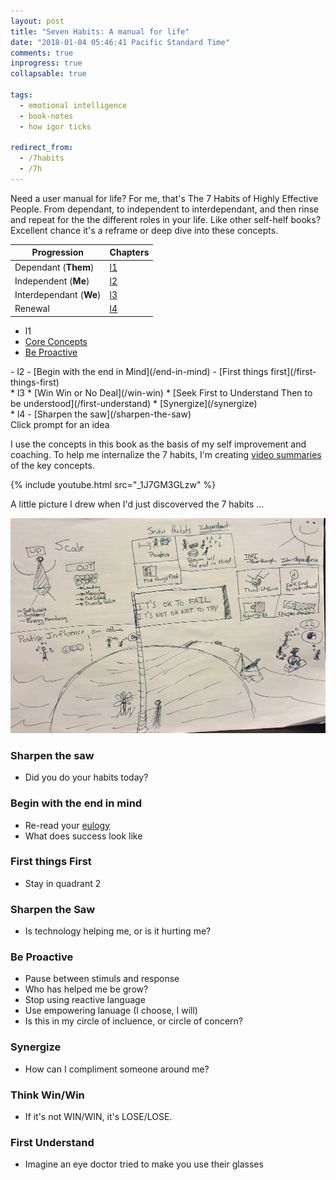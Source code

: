 ```yaml
---
layout: post
title: "Seven Habits: A manual for life"
date: "2018-01-04 05:46:41 Pacific Standard Time"
comments: true
inprogress: true
collapsable: true

tags:
  - emotional intelligence
  - book-notes
  - how igor ticks

redirect_from:
  - /7habits
  - /7h
---
```


Need a user manual for life? For me, that's The 7 Habits of Highly Effective People. From dependant, to independent to interdependant, and then rinse and repeat for the the different roles in your life. Like other self-helf books? Excellent chance it's a reframe or deep dive into these concepts.

| Progression             | Chapters |
| ----------------------- | -------- |
| Dependant (**Them**)    | [l1](l1) |
| Independent (**Me**)    | [l2](l2) |
| Interdependant (**We**) | [l3](l3) |
| Renewal                 | [l4](l4) |

- l1
- [Core Concepts](/7h-c0)
- [Be Proactive](/be-proactive)

<div/>
- l2
- [Begin with the end in Mind](/end-in-mind)
- [First things first](/first-things-first)

<div/>
* l3
* [Win Win or No Deal](/win-win)
* [Seek First to Understand Then to be understood](/first-understand)
* [Synergize](/synergize)

<div/>
* l4
- [Sharpen the saw](/sharpen-the-saw)

<div class="alert alert-primary" id="sunburst_text">
    Click prompt for an idea
</div>

<div id="sunburst">
</div>

<div id="sunburst">
</div>

<script type=module>
    import { add_sunburst, get_7_habits } from '/assets/js/random_prompter.js'
    defer(() => add_sunburst("sunburst", "sunburst_text", get_7_habits()))
</script>

I use the concepts in this book as the basis of my self improvement and coaching. To help me internalize the 7 habits, I'm creating [video summaries](https://www.youtube.com/watch?v=_1J7GM3GLzw&list=PLJveOxX-mxxCl4YDfHMyNzMmWUMFxgC1n) of the key concepts.

{% include youtube.html src="_1J7GM3GLzw" %}

A little picture I drew when I'd just discoverved the 7 habits ...

![igor_life_infographic](/images/igor-life-infographic.jpg)

### Sharpen the saw

- Did you do your habits today?

### Begin with the end in mind

- Re-read your [eulogy](/eulogy)
- What does success look like

### First things First

- Stay in quadrant 2

### Sharpen the Saw

- Is technology helping me, or is it hurting me?

### Be Proactive

- Pause between stimuls and response
- Who has helped me be grow?
- Stop using reactive language
- Use empowering lanuage (I choose, I will)
- Is this in my circle of incluence, or circle of concern?

### Synergize

- How can I compliment someone around me?

### Think Win/Win

- If it's not WIN/WIN, it's LOSE/LOSE.

### First Understand

- Imagine an eye doctor tried to make you use their glasses
